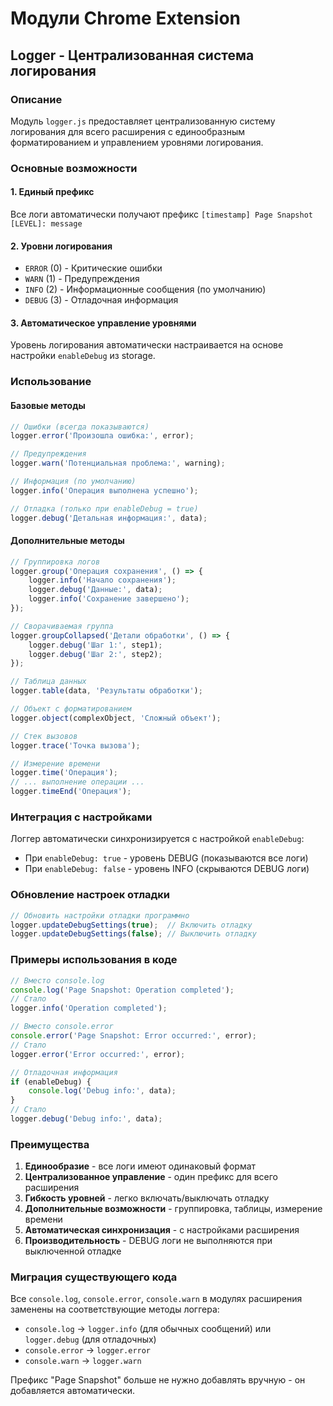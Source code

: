 # Модули Chrome Extension

## Logger - Централизованная система логирования

### Описание
Модуль `logger.js` предоставляет централизованную систему логирования для всего расширения с единообразным форматированием и управлением уровнями логирования.

### Основные возможности

#### 1. Единый префикс
Все логи автоматически получают префикс `[timestamp] Page Snapshot [LEVEL]: message`

#### 2. Уровни логирования
- `ERROR` (0) - Критические ошибки
- `WARN` (1) - Предупреждения  
- `INFO` (2) - Информационные сообщения (по умолчанию)
- `DEBUG` (3) - Отладочная информация

#### 3. Автоматическое управление уровнями
Уровень логирования автоматически настраивается на основе настройки `enableDebug` из storage.

### Использование

#### Базовые методы
```javascript
// Ошибки (всегда показываются)
logger.error('Произошла ошибка:', error);

// Предупреждения
logger.warn('Потенциальная проблема:', warning);

// Информация (по умолчанию)
logger.info('Операция выполнена успешно');

// Отладка (только при enableDebug = true)
logger.debug('Детальная информация:', data);
```

#### Дополнительные методы
```javascript
// Группировка логов
logger.group('Операция сохранения', () => {
    logger.info('Начало сохранения');
    logger.debug('Данные:', data);
    logger.info('Сохранение завершено');
});

// Сворачиваемая группа
logger.groupCollapsed('Детали обработки', () => {
    logger.debug('Шаг 1:', step1);
    logger.debug('Шаг 2:', step2);
});

// Таблица данных
logger.table(data, 'Результаты обработки');

// Объект с форматированием
logger.object(complexObject, 'Сложный объект');

// Стек вызовов
logger.trace('Точка вызова');

// Измерение времени
logger.time('Операция');
// ... выполнение операции ...
logger.timeEnd('Операция');
```

### Интеграция с настройками

Логгер автоматически синхронизируется с настройкой `enableDebug`:
- При `enableDebug: true` - уровень DEBUG (показываются все логи)
- При `enableDebug: false` - уровень INFO (скрываются DEBUG логи)

### Обновление настроек отладки

```javascript
// Обновить настройки отладки программно
logger.updateDebugSettings(true);  // Включить отладку
logger.updateDebugSettings(false); // Выключить отладку
```

### Примеры использования в коде

```javascript
// Вместо console.log
console.log('Page Snapshot: Operation completed');
// Стало
logger.info('Operation completed');

// Вместо console.error  
console.error('Page Snapshot: Error occurred:', error);
// Стало
logger.error('Error occurred:', error);

// Отладочная информация
if (enableDebug) {
    console.log('Debug info:', data);
}
// Стало
logger.debug('Debug info:', data);
```

### Преимущества

1. **Единообразие** - все логи имеют одинаковый формат
2. **Централизованное управление** - один префикс для всего расширения
3. **Гибкость уровней** - легко включать/выключать отладку
4. **Дополнительные возможности** - группировка, таблицы, измерение времени
5. **Автоматическая синхронизация** - с настройками расширения
6. **Производительность** - DEBUG логи не выполняются при выключенной отладке

### Миграция существующего кода

Все `console.log`, `console.error`, `console.warn` в модулях расширения заменены на соответствующие методы логгера:

- `console.log` → `logger.info` (для обычных сообщений) или `logger.debug` (для отладочных)
- `console.error` → `logger.error`
- `console.warn` → `logger.warn`

Префикс "Page Snapshot" больше не нужно добавлять вручную - он добавляется автоматически.